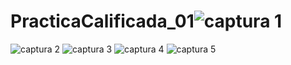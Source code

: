 # PracticaCalificada_01![captura 1](https://user-images.githubusercontent.com/81590043/184569945-f7974a98-32a4-4e37-89ec-1f4b7f49e549.jpg)
![captura 2](https://user-images.githubusercontent.com/81590043/184569969-6efaa21e-dd8a-4fe3-b2d5-549c006eccea.jpg)
![captura 3](https://user-images.githubusercontent.com/81590043/184569976-50167b17-33f3-43c3-9668-a7e6080fa1b4.jpg)
![captura 4](https://user-images.githubusercontent.com/81590043/184569981-e2690cd3-b1ed-47f2-99f7-b706b3dd2018.jpg)
![captura 5](https://user-images.githubusercontent.com/81590043/184569984-047c2815-a5bf-447c-8e92-2715e0396380.jpg)
